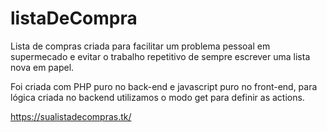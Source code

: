 # listaDeCompra
Lista de compras criada para facilitar um problema pessoal em supermecado e evitar o trabalho repetitivo de sempre escrever uma lista nova em papel.

Foi criada com PHP puro no back-end e javascript puro no front-end, para lógica criada no backend utilizamos o modo get para definir as actions.

https://sualistadecompras.tk/


